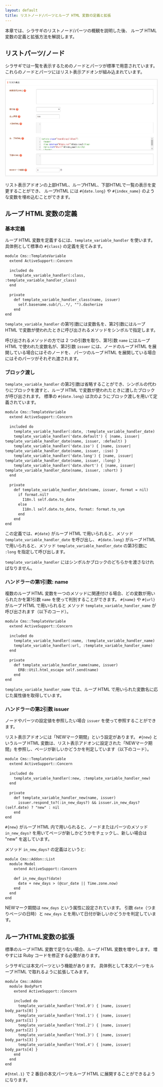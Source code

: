 ```yaml
---
layout: default
title: リストノード/パーツとループ HTML 変数の定義と拡張
---
```


本章では、シラサギのリストノード/パーツの概観を説明した後、
ループ HTML 変数の定義と拡張方法を解説します。

## リストパーツ/ノード

シラサギでは一覧を表示するためのノードとパーツが標準で用意されています。
これらのノードとパーツにはリスト表示アドオンが組み込まれています。

![リスト表示アドオン](/images/page_list_addon.png)

リスト表示アドオンの上部HTML、ループHTML、下部HTMLで一覧の表示を変更することができ、
ループHTML には `#{date.long}` や `#{index_name}` のような変数を埋め込むことができます。

## ループ HTML 変数の定義

### 基本定義

ループ HTML 変数を定義するには、`template_variable_handler` を使います。
具体例として標準の `#{class}` の定義を見てみます。

~~~
module Cms::TemplateVariable
  extend ActiveSupport::Concern

  included do
    template_variable_handler(:class, :template_variable_handler_class)
  end

  private
    def template_variable_handler_class(name, issuer)
      self.basename.sub(/\..*/, "").dasherize
    end
end
~~~

`template_variable_handler` の第1引数には変数名を、第2引数にはループ HTML で変数が使われたときに呼び出されるメソッドをシンボルで指定します。


呼び出されるメソッドの方では 2 つの引数を取り、第1引数 `name` にはループ HTML で使われた変数名が、第2引数 `issuer` には、ノードのループ HTML を展開している場合にはそのノードを、
パーツのループ HTML を展開している場合にはそのパーツがそれぞれ渡されます。

### ブロック渡し

`template_variable_handler` の第2引数は省略することができ、シンボルの代わりにブロックを渡すと、ループ HTML で変数が使われたときに渡したブロックが呼び出されます。
標準の `#{date.long}` は次のようにブロック渡しを用いて定義されています。

~~~
module Cms::TemplateVariable
  extend ActiveSupport::Concern

  included do
    template_variable_handler(:date, :template_variable_handler_date)
    template_variable_handler('date.default') { |name, issuer| template_variable_handler_date(name, issuer, :default) }
    template_variable_handler('date.iso') { |name, issuer| template_variable_handler_date(name, issuer, :iso) }
    template_variable_handler('date.long') { |name, issuer| template_variable_handler_date(name, issuer, :long) }
    template_variable_handler('date.short') { |name, issuer| template_variable_handler_date(name, issuer, :short) }
  end

  private
    def template_variable_handler_date(name, issuer, format = nil)
      if format.nil?
        I18n.l self.date.to_date
      else
        I18n.l self.date.to_date, format: format.to_sym
      end
    end
end
~~~

この定義では、`#{date}` がループ HTML で用いられると、メソッド `template_variable_handler_date` を呼び出し、
`#{date.long}` がループ HTML で用いられると、メソッド `template_variable_handler_date` の第3引数に `:long` を指定して呼び出します。

`template_variable_handler` にはシンボルかブロックのどちらかを渡さなければなりません。

### ハンドラーの第1引数: name

複数のループ HTML 変数を一つのメソッドに関連付ける場合、どの変数が用いられたかを第1引数 `name` を使って判別することができます。
`#{name}` や `#{url}` がループ HTML で用いられると メソッド `template_variable_handler_name` が呼び出されます（以下のコード）。

~~~
module Cms::TemplateVariable
  extend ActiveSupport::Concern

  included do
    template_variable_handler(:name, :template_variable_handler_name)
    template_variable_handler(:url, :template_variable_handler_name)
  end

  private
    def template_variable_handler_name(name, issuer)
      ERB::Util.html_escape self.send(name)
    end
end
~~~

`template_variable_handler_name` では、ループ HTML で用いられた変数名に応じた属性値を取得しています。

### ハンドラーの第2引数 issuer

ノードやパーツの設定値を参照したい場合 `issuer` を使って参照することができます。

リスト表示アドオンには「NEWマーク期間」という設定があります。
`#{new}` というループ HTML 変数は、リスト表示アドオンに設定された「NEWマーク期間」を参照し、ページが新しいかどうかを判定しています（以下のコード）。

~~~
module Cms::TemplateVariable
  extend ActiveSupport::Concern

  included do
    template_variable_handler(:new, :template_variable_handler_new)
  end

  private
    def template_variable_handler_new(name, issuer)
      issuer.respond_to?(:in_new_days?) && issuer.in_new_days?(self.date) ? "new" : nil
    end
end
~~~

`#{new}` がループ HTML 内で用いられると、ノードまたはパーツのメソッド `in_new_days?` を用いてページが新しかどうかをチェックし、新しい場合は "new" を返しています。

メソッド `in_new_days?` の定義はというと:

~~~
module Cms::Addon::List
  module Model
    extend ActiveSupport::Concern

    def in_new_days?(date)
      date + new_days > (@cur_date || Time.zone.now)
    end
  end
end
~~~

NEWマーク期間は `new_days` という属性に設定されています。
引数 `date`（つまりページの日時）と `new_days` とを用いて日付が新しいかどうかを判定しています。


## ループHTML変数の拡張

標準のループ HTML 変数で足りない場合、ループ HTML 変数を増やします。
増やすには Ruby コードを修正する必要があります。

シラサギには本文パーツという機能があります。
具体例として本文パーツをループ HTML で取れるように拡張してみます。

~~~
module Cms::Addon
  module BodyPart
    extend ActiveSupport::Concern

    included do
      template_variable_handler('html.0') { |name, issuer| body_parts[0] }
      template_variable_handler('html.1') { |name, issuer| body_parts[1] }
      template_variable_handler('html.2') { |name, issuer| body_parts[2] }
      template_variable_handler('html.3') { |name, issuer| body_parts[3] }
      template_variable_handler('html.4') { |name, issuer| body_parts[4] }
    end
  end
end
~~~

`#{html.1}` で 2 番目の本文パーツをループ HTML に展開することができるようになります。

